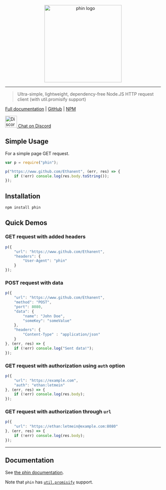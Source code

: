 <p align="center" style="text-align: center;"><img src="https://raw.githubusercontent.com/ethanent/phin/master/media/phin-textIncluded.png" width="250" alt="phin logo"/></p>

---

> Ultra-simple, lightweight, dependency-free Node.JS HTTP request client (with util.promisify support)

[Full documentation](https://ethanent.github.io/phin/) | [GitHub](https://github.com/Ethanent/phin) | [NPM](https://www.npmjs.com/package/phin)

<a href="https://ethanent.me/discord">
	<img src="https://ethanent.me/images/social/discord.svg" width="38" alt="Discord logo"/>
	Chat on Discord
</a>

## Simple Usage
For a simple page GET request.

```javascript
var p = require("phin");

p("https://www.github.com/Ethanent", (err, res) => {
	if (!err) console.log(res.body.toString());
});
```


## Installation

```
npm install phin
```


## Quick Demos

### GET request with added headers

```javascript
p({
	"url": "https://www.github.com/Ethanent",
	"headers": {
		"User-Agent": "phin"
	}
});
```

### POST request with data

```javascript
p({
	"url": "https://www.github.com/Ethanent",
	"method": "POST",
	"port": 8080,
	"data": {
		"name": "John Doe",
		"someKey": "someValue"
	},
	"headers": {
		"Content-Type" : "application/json"
	}
}, (err, res) => {
	if (!err) console.log("Sent data!");
});
```

### GET request with authorization using `auth` option

```javascript
p({
	"url": "https://example.com",
	"auth": "ethan:letmein"
}, (err, res) => {
	if (!err) console.log(res.body);
});
```

### GET request with authorization through `url`

```javascript
p({
	"url": "https://ethan:letmein@example.com:8080"
}, (err, res) => {
	if (!err) console.log(res.body);
});
```


---

## Documentation

See [the phin documentation](https://ethanent.github.io/phin/).

Note that `phin` has [`util.promisify`](https://nodejs.org/dist/latest-v8.x/docs/api/util.html#util_util_promisify_original) support.